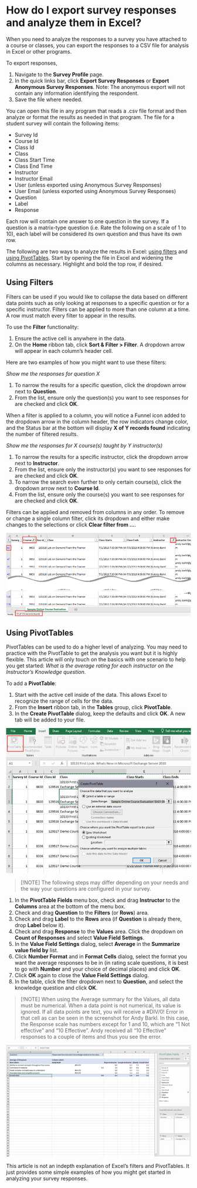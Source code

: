 # How do I export survey responses and analyze them in Excel?

When you need to analyze the responses to a survey you have attached to a course or classes, you can export the responses to a CSV file for analysis in Excel or other programs. 

To export responses,
1. Navigate to the **Survey Profile** page.
1. In the quick links bar, click **Export Survey Responses** or **Export Anonymous Survey Responses**. Note: The anonymous export will not contain any information identifying the respondent.
1. Save the file where needed.

You can open this file in any program that reads a .csv file format and then analyze or format the results as needed in that program. The file for a student survey will contain the following items:
- Survey Id
- Course Id
- Class Id
- Class
- Class Start Time
- Class End Time
- Instructor
- Instructor Email
- User (unless exported using Anonymous Survey Responses)
- User Email (unless exported using Anonymous Survey Responses)
- Question
- Label
- Response

Each row will contain one answer to one question in the survey. If a question is a matrix-type question (i.e. Rate the following on a scale of 1 to 10), each label will be considered its own question and thus have its own row. 

The following are two ways to analyze the results in Excel: [using filters](#using-filters) and [using PivotTables](#using-pivottables). Start by opening the file in Excel and widening the columns as necessary. Highlight and bold the top row, if desired.

## Using Filters
Filters can be used if you would like to collapse the data based on different data points such as only looking at responses to a specific question or for a specific instructor. Filters can be applied to more than one column at a time. A row must match every filter to appear in the results.

To use the **Filter** functionality:
1. Ensure the active cell is anywhere in the data.
1. On the **Home** ribbon tab, click **Sort & Filter > Filter**. A dropdown arrow will appear in each column’s header cell.

Here are two examples of how you might want to use these filters:

*Show me the responses for question X*
1. To narrow the results for a specific question, click the dropdown arrow next to **Question**.
1. From the list, ensure only the question(s) you want to see responses for are checked and click **OK**.

When a filter is applied to a column, you will notice a Funnel icon added to the dropdown arrow in the column header, the row indicators change color, and the Status bar at the bottom will display **X of Y records found** indicating the number of filtered results. 

*Show me the responses for X course(s) taught by Y instructor(s)*
1. To narrow the results for a specific instructor, click the dropdown arrow next to **Instructor**.
1. From the list, ensure only the instructor(s) you want to see responses for are checked and click **OK**.
1. To narrow the search even further to only certain course(s), click the dropdown arrow next to **Course Id**.
1. From the list, ensure only the course(s) you want to see responses for are checked and click **OK**.

Filters can be applied and removed from columns in any order. To remove or change a single column filter, click its dropdown and either make changes to the selections or click **Clear filter from …**.

![](/tms/images/survey-excel-filter-responses.png)

## Using PivotTables
PivotTables can be used to do a higher level of analyzing. You may need to practice with the PivotTable to get the analysis you want but it is highly flexible. This article will only touch on the basics with one scenario to help you get started: *What is the average rating for each instructor on the Instructor’s Knowledge question*.

To add a **PivotTable**:
1. Start with the active cell inside of the data. This allows Excel to recognize the range of cells for the data.
1. From the **Insert** ribbon tab, in the **Tables** group, click **PivotTable**.
1. In the **Create PivotTable** dialog, keep the defaults and click **OK**. A new tab will be added to your file.

![](/tms/images/survey-insert-pivottable.png)

> [!NOTE] The following steps may differ depending on your needs and the way your questions are configured in your survey.

1. In the **PivotTable Fields** menu box, check and drag **Instructor** to the **Columns** area at the bottom of the menu box.
1. Check and drag **Question** to the **Filters** (or **Rows**) area.
1. Check and drag **Label** to the **Rows** area (if **Question** is already there, drop **Label** below it).
1. Check and drag **Response** to the **Values** area.
Click the dropdown on **Count of Responses** and select **Value Field Settings**.
1. In the **Value Field Settings** dialog, select **Average** in the **Summarize value field by** list.
1. Click **Number Format** and in **Format Cells** dialog, select the format you want the average responses to be in (in rating scale questions, it is best to go with **Number** and your choice of decimal places) and click **OK**.
1. Click **OK** again to close the **Value Field Settings** dialog.
1. In the table, click the filter dropdown next to **Question**, and select the knowledge question and click **OK**.

> [!NOTE] When using the Average summary for the Values, all data must be numerical. When a data point is not numerical, its value is ignored. If all data points are text, you will receive a #DIV/0! Error in that cell as can be seen in the screenshot for Andy Barkl. In this case, the Response scale has numbers except for 1 and 10, which are “1 Not effective” and “10 Effective”. Andy received all “10 Effective” responses to a couple of items and thus you see the error.  

![](/tms/images/survey-results-pivottable.png)

This article is not an indepth explanation of Excel’s filters and PivotTables. It just provides some simple examples of how you might get started in analyzing your survey responses.

